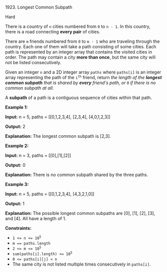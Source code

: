 1923\. Longest Common Subpath

Hard

There is a country of `n` cities numbered from `0` to `n - 1`. In this country, there is a road connecting **every pair** of cities.

There are `m` friends numbered from `0` to `m - 1` who are traveling through the country. Each one of them will take a path consisting of some cities. Each path is represented by an integer array that contains the visited cities in order. The path may contain a city **more than once**, but the same city will not be listed consecutively.

Given an integer `n` and a 2D integer array `paths` where `paths[i]` is an integer array representing the path of the <code>i<sup>th</sup></code> friend, return _the length of the **longest common subpath** that is shared by **every** friend's path, or_ `0` _if there is no common subpath at all_.

A **subpath** of a path is a contiguous sequence of cities within that path.

**Example 1:**

**Input:** n = 5, paths = [[0,1,2,3,4], 
                           [2,3,4], 
                           [4,0,1,2,3]]

**Output:** 2

**Explanation:** The longest common subpath is [2,3].

**Example 2:**

**Input:** n = 3, paths = [[0],[1],[2]]

**Output:** 0

**Explanation:** There is no common subpath shared by the three paths.

**Example 3:**

**Input:** n = 5, paths = [[0,1,2,3,4], 
                           [4,3,2,1,0]]

**Output:** 1

**Explanation:** The possible longest common subpaths are [0], [1], [2], [3], and [4]. All have a length of 1.

**Constraints:**

*   <code>1 <= n <= 10<sup>5</sup></code>
*   `m == paths.length`
*   <code>2 <= m <= 10<sup>5</sup></code>
*   <code>sum(paths[i].length) <= 10<sup>5</sup></code>
*   `0 <= paths[i][j] < n`
*   The same city is not listed multiple times consecutively in `paths[i]`.